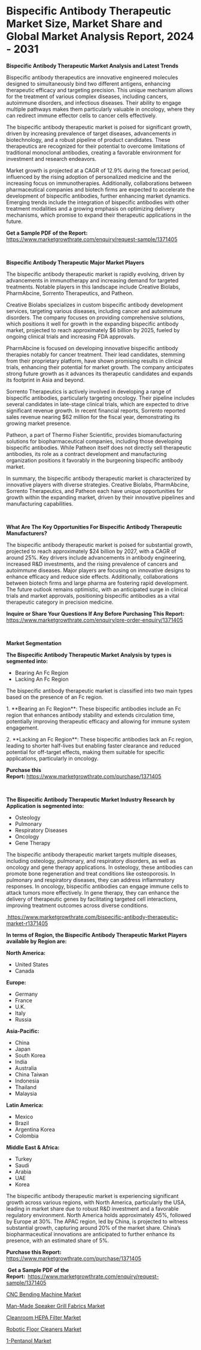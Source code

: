 <p><h1>Bispecific Antibody Therapeutic Market Size, Market Share and Global Market Analysis Report, 2024 - 2031</h1></p><p><strong>Bispecific Antibody Therapeutic Market Analysis and Latest Trends</strong></p>
<p><p>Bispecific antibody therapeutics are innovative engineered molecules designed to simultaneously bind two different antigens, enhancing therapeutic efficacy and targeting precision. This unique mechanism allows for the treatment of various complex diseases, including cancers, autoimmune disorders, and infectious diseases. Their ability to engage multiple pathways makes them particularly valuable in oncology, where they can redirect immune effector cells to cancer cells effectively.</p><p>The bispecific antibody therapeutic market is poised for significant growth, driven by increasing prevalence of target diseases, advancements in biotechnology, and a robust pipeline of product candidates. These therapeutics are recognized for their potential to overcome limitations of traditional monoclonal antibodies, creating a favorable environment for investment and research endeavors.</p><p>Market growth is projected at a CAGR of 12.9% during the forecast period, influenced by the rising adoption of personalized medicine and the increasing focus on immunotherapies. Additionally, collaborations between pharmaceutical companies and biotech firms are expected to accelerate the development of bispecific antibodies, further enhancing market dynamics. Emerging trends include the integration of bispecific antibodies with other treatment modalities and a growing emphasis on optimizing delivery mechanisms, which promise to expand their therapeutic applications in the future.</p></p>
<p><strong>Get a Sample PDF of the Report:&nbsp;</strong> <a href="https://www.marketgrowthrate.com/enquiry/request-sample/1371405">https://www.marketgrowthrate.com/enquiry/request-sample/1371405</a></p>
<p>&nbsp;</p>
<p><strong>Bispecific Antibody Therapeutic Major Market Players</strong></p>
<p><p>The bispecific antibody therapeutic market is rapidly evolving, driven by advancements in immunotherapy and increasing demand for targeted treatments. Notable players in this landscape include Creative Biolabs, PharmAbcine, Sorrento Therapeutics, and Patheon. </p><p>Creative Biolabs specializes in custom bispecific antibody development services, targeting various diseases, including cancer and autoimmune disorders. The company focuses on providing comprehensive solutions, which positions it well for growth in the expanding bispecific antibody market, projected to reach approximately $6 billion by 2025, fueled by ongoing clinical trials and increasing FDA approvals.</p><p>PharmAbcine is focused on developing innovative bispecific antibody therapies notably for cancer treatment. Their lead candidates, stemming from their proprietary platform, have shown promising results in clinical trials, enhancing their potential for market growth. The company anticipates strong future growth as it advances its therapeutic candidates and expands its footprint in Asia and beyond.</p><p>Sorrento Therapeutics is actively involved in developing a range of bispecific antibodies, particularly targeting oncology. Their pipeline includes several candidates in late-stage clinical trials, which are expected to drive significant revenue growth. In recent financial reports, Sorrento reported sales revenue nearing $62 million for the fiscal year, demonstrating its growing market presence.</p><p>Patheon, a part of Thermo Fisher Scientific, provides biomanufacturing solutions for biopharmaceutical companies, including those developing bispecific antibodies. While Patheon itself does not directly sell therapeutic antibodies, its role as a contract development and manufacturing organization positions it favorably in the burgeoning bispecific antibody market.</p><p>In summary, the bispecific antibody therapeutic market is characterized by innovative players with diverse strategies. Creative Biolabs, PharmAbcine, Sorrento Therapeutics, and Patheon each have unique opportunities for growth within the expanding market, driven by their innovative pipelines and manufacturing capabilities.</p></p>
<p>&nbsp;</p>
<p><strong>What Are The Key Opportunities For Bispecific Antibody Therapeutic Manufacturers?</strong></p>
<p><p>The bispecific antibody therapeutic market is poised for substantial growth, projected to reach approximately $24 billion by 2027, with a CAGR of around 25%. Key drivers include advancements in antibody engineering, increased R&D investments, and the rising prevalence of cancers and autoimmune diseases. Major players are focusing on innovative designs to enhance efficacy and reduce side effects. Additionally, collaborations between biotech firms and large pharma are fostering rapid development. The future outlook remains optimistic, with an anticipated surge in clinical trials and market approvals, positioning bispecific antibodies as a vital therapeutic category in precision medicine.</p></p>
<p><strong>Inquire or Share Your Questions If Any Before Purchasing This Report:</strong> <a href="https://www.marketgrowthrate.com/enquiry/pre-order-enquiry/1371405">https://www.marketgrowthrate.com/enquiry/pre-order-enquiry/1371405</a></p>
<p>&nbsp;</p>
<p><strong>Market Segmentation</strong></p>
<p><strong>The Bispecific Antibody Therapeutic Market Analysis by types is segmented into:</strong></p>
<p><ul><li>Bearing An Fc Region</li><li>Lacking An Fc Region</li></ul></p>
<p><p>The bispecific antibody therapeutic market is classified into two main types based on the presence of an Fc region. </p><p>1. **Bearing an Fc Region**: These bispecific antibodies include an Fc region that enhances antibody stability and extends circulation time, potentially improving therapeutic efficacy and allowing for immune system engagement.</p><p>2. **Lacking an Fc Region**: These bispecific antibodies lack an Fc region, leading to shorter half-lives but enabling faster clearance and reduced potential for off-target effects, making them suitable for specific applications, particularly in oncology.</p></p>
<p><strong>Purchase this Report:&nbsp;</strong><a href="https://www.marketgrowthrate.com/purchase/1371405">https://www.marketgrowthrate.com/purchase/1371405</a></p>
<p>&nbsp;</p>
<p><strong>The Bispecific Antibody Therapeutic Market Industry Research by Application is segmented into:</strong></p>
<p><ul><li>Osteology</li><li>Pulmonary</li><li>Respiratory Diseases</li><li>Oncology</li><li>Gene Therapy</li></ul></p>
<p><p>The bispecific antibody therapeutic market targets multiple diseases, including osteology, pulmonary, and respiratory disorders, as well as oncology and gene therapy applications. In osteology, these antibodies can promote bone regeneration and treat conditions like osteoporosis. In pulmonary and respiratory diseases, they can address inflammatory responses. In oncology, bispecific antibodies can engage immune cells to attack tumors more effectively. In gene therapy, they can enhance the delivery of therapeutic genes by facilitating targeted cell interactions, improving treatment outcomes across diverse conditions.</p></p>
<p><a href="https://www.marketgrowthrate.com/bispecific-antibody-therapeutic-market-r1371405">&nbsp;https://www.marketgrowthrate.com/bispecific-antibody-therapeutic-market-r1371405</a></p>
<p><strong>In terms of Region, the Bispecific Antibody Therapeutic Market Players available by Region are:</strong></p>
<p>
    <p> <strong> North America: </strong>
        <ul>
            <li>United States</li>
            <li>Canada</li>
        </ul>
        </p> 
    <p> <strong> Europe: </strong>
        <ul>
            <li>Germany</li>
            <li>France</li>
            <li>U.K.</li>
            <li>Italy</li>
            <li>Russia</li>
        </ul>
        </p> 
    <p> <strong> Asia-Pacific: </strong>
        <ul>
            <li>China</li>
            <li>Japan</li>
            <li>South Korea</li>
            <li>India</li>
            <li>Australia</li>
            <li>China Taiwan</li>
            <li>Indonesia</li>
            <li>Thailand</li>
            <li>Malaysia</li>
        </ul>
        </p> 
    <p> <strong> Latin America: </strong>
        <ul>
            <li>Mexico</li>
            <li>Brazil</li>
            <li>Argentina Korea</li>
            <li>Colombia</li>
        </ul>
        </p> 
    <p> <strong> Middle East & Africa: </strong>
        <ul>
            <li>Turkey</li>
            <li>Saudi</li>
            <li>Arabia</li>
            <li>UAE</li>
            <li>Korea</li>
        </ul>
    </p>
    </p>
<p><p>The bispecific antibody therapeutic market is experiencing significant growth across various regions, with North America, particularly the USA, leading in market share due to robust R&D investment and a favorable regulatory environment. North America holds approximately 45%, followed by Europe at 30%. The APAC region, led by China, is projected to witness substantial growth, capturing around 20% of the market share. China’s biopharmaceutical innovations are anticipated to further enhance its presence, with an estimated share of 5%.</p></p>
<p><strong>Purchase this Report: </strong><a href="https://www.marketgrowthrate.com/purchase/1371405">https://www.marketgrowthrate.com/purchase/1371405</a></p>
<p>&nbsp;<strong>Get a Sample PDF of the Report:&nbsp;&nbsp;</strong><a href="https://www.marketgrowthrate.com/enquiry/request-sample/1371405">https://www.marketgrowthrate.com/enquiry/request-sample/1371405</a></p>
<p><strong></strong></p>
<p><p><a href="https://www.linkedin.com/pulse/market-leaders-laggards-global-cnc-bending-machine-trends-qv16e?trackingId=H4asAJrIT%2BqlQu08gV%2FvqQ%3D%3D">CNC Bending Machine Market</a></p><p><a href="https://issuu.com/reportprime-2/docs/man-made-speaker-grill-fabrics-mark_2fa3409d30a700">Man-Made Speaker Grill Fabrics Market</a></p><p><a href="https://www.linkedin.com/pulse/analyzing-cleanroom-hepa-filter-market-dynamics-growth-drivers-xlu9e?trackingId=cBjm%2Bb2eS26wNWyjF98ICw%3D%3D">Cleanroom HEPA Filter Market</a></p><p><a href="https://medium.com/@kattiehuels/robotic-floor-cleaners-industry-sector-new-technologies-and-market-impact-forecasted-for-period-c4018212f64d">Robotic Floor Cleaners Market</a></p><p><a href="https://issuu.com/reportprime-2/docs/1-pentanol-market-size-2030.pptx_11e7d922920f71">1-Pentanol Market</a></p></p>